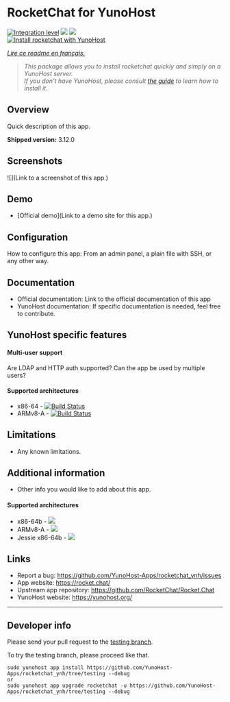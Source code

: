 # RocketChat for YunoHost

[![Integration level](https://dash.yunohost.org/integration/rocketchat.svg)](https://dash.yunohost.org/appci/app/rocketchat) ![](https://ci-apps.yunohost.org/ci/badges/rocketchat.status.svg) ![](https://ci-apps.yunohost.org/ci/badges/rocketchat.maintain.svg)  
[![Install rocketchat with YunoHost](https://install-app.yunohost.org/install-with-yunohost.svg)](https://install-app.yunohost.org/?app=rocketchat)

*[Lire ce readme en français.](./README_fr.md)*

> *This package allows you to install rocketchat quickly and simply on a YunoHost server.  
If you don't have YunoHost, please consult [the guide](https://yunohost.org/#/install) to learn how to install it.*

## Overview
Quick description of this app.

**Shipped version:** 3.12.0

## Screenshots

![](Link to a screenshot of this app.)

## Demo

* [Official demo](Link to a demo site for this app.)

## Configuration

How to configure this app: From an admin panel, a plain file with SSH, or any other way.

## Documentation

 * Official documentation: Link to the official documentation of this app
 * YunoHost documentation: If specific documentation is needed, feel free to contribute.

## YunoHost specific features

#### Multi-user support

Are LDAP and HTTP auth supported?
Can the app be used by multiple users?

#### Supported architectures

* x86-64 - [![Build Status](https://ci-apps.yunohost.org/ci/logs/rocketchat%20%28Apps%29.svg)](https://ci-apps.yunohost.org/ci/apps/rocketchat/)
* ARMv8-A - [![Build Status](https://ci-apps-arm.yunohost.org/ci/logs/rocketchat%20%28Apps%29.svg)](https://ci-apps-arm.yunohost.org/ci/apps/rocketchat/)

## Limitations

* Any known limitations.

## Additional information

* Other info you would like to add about this app.

#### Supported architectures

* x86-64b - [![](https://ci-apps.yunohost.org/ci/logs/rocketchat%20%28Community%29.svg)](https://ci-apps.yunohost.org/ci/apps/rocketchat/)
* ARMv8-A - [![](https://ci-apps-arm.yunohost.org/ci/logs/rocketchat%20%28Community%29.svg)](https://ci-apps-arm.yunohost.org/ci/apps/rocketchat/)
* Jessie x86-64b - [![](https://ci-stretch.nohost.me/ci/logs/rocketchat%20%28Community%29.svg)](https://ci-stretch.nohost.me/ci/apps/rocketchat/)

## Links

 * Report a bug: https://github.com/YunoHost-Apps/rocketchat_ynh/issues
 * App website: https://rocket.chat/
 * Upstream app repository: https://github.com/RocketChat/Rocket.Chat
 * YunoHost website: https://yunohost.org/

---

## Developer info

Please send your pull request to the [testing branch](https://github.com/YunoHost-Apps/rocketchat_ynh/tree/testing).

To try the testing branch, please proceed like that.
```
sudo yunohost app install https://github.com/YunoHost-Apps/rocketchat_ynh/tree/testing --debug
or
sudo yunohost app upgrade rocketchat -u https://github.com/YunoHost-Apps/rocketchat_ynh/tree/testing --debug
```
